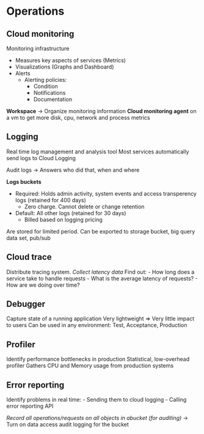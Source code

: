 # Operations

## Cloud monitoring
Monitoring infrastructure
- Measures key aspects of services (Metrics)
- Visualizations (Graphs and Dashboard)
- Alerts
    - Alerting policies:
        - Condition
        - Notifications
        - Documentation

**Workspace** -> Organize monitoring information
**Cloud monitoring agent** on a vm to get more disk, cpu, network and process metrics

## Logging
Real time log management and analysis tool
Most services automatically send logs to Cloud Logging

Audit logs -> Answers who did that, when and where

**Logs buckets**
- Required: Holds admin activity, system events and access transperency logs (retained for 400 days)
    - Zero charge. Cannot delete or change retention
- Default: All other logs (retained for 30 days)
    - Billed based on logging pricing

Are stored for limited period. Can be exported to storage bucket, big query data set, pub/sub

## Cloud trace
Distribute tracing system. *Collect latency data*
Find out:
    - How long does a service take to handle requests
    - What is the average latency of requests?
    - How are we doing over time?

## Debugger
Capture state of a running application
Very lightweight => Very little impact to users
Can be used in any environment: Test, Acceptance, Production

## Profiler
Identify performance bottlenecks in production
Statistical, low-overhead profiler
    Gathers CPU and Memory usage from production systems

## Error reporting
Identify problems in real time:
    - Sending them to cloud logging
    - Calling error reporting API

*Record all operations/requests on all objects in abucket (for auditing)* -> Turn on data access audit logging for the bucket



